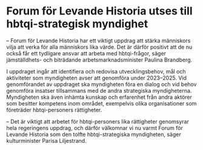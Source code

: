 # Forum för Levande Historia utses till hbtqi-strategisk myndighet

– Forum för Levande Historia har ett viktigt uppdrag att stärka människors vilja att verka för alla människors lika värde. Det är därför positivt att de nu också får ett tydligare ansvar att arbeta med hbtqi-frågor, säger jämställdhets- och biträdande arbetsmarknadsminister Paulina Brandberg.

I uppdraget ingår att identifiera och redovisa utvecklingsbehov, mål och aktiviteter som myndigheten avser att genomföra under 2023–2025. Vid genomförandet av uppdraget ska myndigheten föra en dialog och vid behov genomföra insatser tillsammans med de andra strategiska myndigheterna. Myndigheten ska även inhämta kunskap och erfarenhet från andra aktörer som besitter kompetens inom området, exempelvis olika organisationer som företräder hbtqi-personers rättigheter.

– Det är viktigt att arbetet för hbtqi-personers lika rättigheter genomsyrar hela regeringens uppdrag, och därför välkomnar vi nu varmt Forum för Levande Historia som den tolfte hbtqi-strategiska myndigheten, säger kulturminister Parisa Liljestrand.
